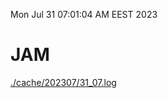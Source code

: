 Mon Jul 31 07:01:04 AM EEST 2023
# JAM
<a href='./cache/202307/31_07.log'>./cache/202307/31_07.log</a>
